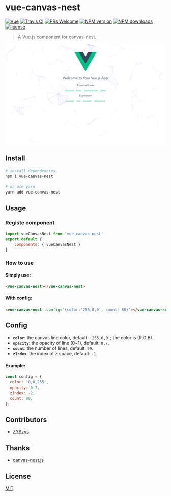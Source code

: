 # vue-canvas-nest

[![Vue](https://img.shields.io/badge/Vue-^2.5-brightgreen.svg)](https://vuejs.org/)
[![Travis CI](https://travis-ci.org/ZYSzys/vue-canvas-nest.svg?branch=master)](https://travis-ci.org/ZYSzys/vue-canvas-nest)
[![PRs Welcome](https://img.shields.io/badge/PRs-welcome-brightgreen.svg?style=flat-square)](http://makeapullrequest.com)
[![NPM version](https://img.shields.io/npm/v/vue-canvas-nest.svg?style=flat)](https://npmjs.org/package/vue-canvas-nest)
[![NPM downloads](http://img.shields.io/npm/dm/vue-canvas-nest.svg?style=flat)](https://npmjs.org/package/vue-canvas-nest)
[![license](https://img.shields.io/github/license/ZYSzys/vue-canvas-nest.svg)](https://github.com/ZYSzys/vue-canvas-nest/blob/master/LICENSE)


> A Vue.js component for canvas-nest.

![screenshot](/screenshot.png)

## Install

``` bash
# install dependencies
npm i vue-canvas-nest

# or use yarn
yarn add vue-canvas-nest
```

## Usage

### Registe component
```js
import vueCanvasNest from 'vue-canvas-nest'
export default {
    components: { vueCanvasNest }
}

```

### How to use

#### Simply use:
```html
<vue-canvas-nest></vue-canvas-nest>
```

#### With config:
```html
<vue-canvas-nest :config="{color:'255,0,0', count: 88}"></vue-canvas-nest>
```

## Config

 - **`color`**: the canvas line color, default: `'255,0,0'`; the color is (R,G,B).
 - **`opacity`**: the opacity of line (0~1), default: `0.7`.
 - **`count`**: the number of lines, default: `99`.
 - **`zIndex`**: the index of z space, default: `-1`.

#### Example:
```js
const config = {
  color: '0,0,255',
  opacity: 0.7,
  zIndex: -2,
  count: 99,
};
```

## Contributors
- [ZYSzys](https://github.com/ZYSzys)

## Thanks
- [canvas-nest.js](https://github.com/hustcc/canvas-nest.js)

## License

[MIT](https://github.com/ZYSzys/vue-canvas-nest/blob/master/LICENSE).
